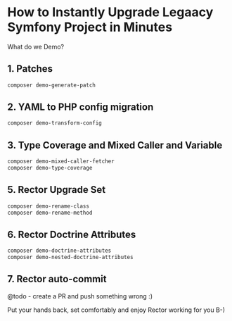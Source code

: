 # How to Instantly Upgrade Legaacy Symfony Project in Minutes

What do we Demo?

## 1. Patches

```bash
composer demo-generate-patch
```

## 2. YAML to PHP config migration

```bash
composer demo-transform-config
```

## 3. Type Coverage and Mixed Caller and Variable

```bash
composer demo-mixed-caller-fetcher
composer demo-type-coverage
```

## 5. Rector Upgrade Set

```bash
composer demo-rename-class
composer demo-rename-method
```

## 6. Rector Doctrine Attributes

```bash
composer demo-doctrine-attributes
composer demo-nested-doctrine-attributes
```

## 7. Rector auto-commit

@todo - create a PR and push something wrong :)

Put your hands back, set comfortably and enjoy Rector working for you B-)
